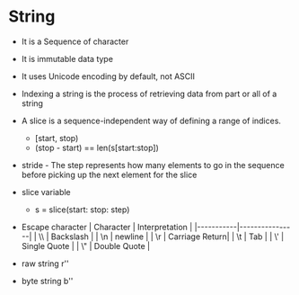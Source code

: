 # String

- It is a Sequence of character
- It is immutable data type
- It uses Unicode encoding by default, not ASCII
- Indexing a string is the process of retrieving data from part or all of a string
- A slice is a sequence-independent way of defining a range of indices.
  - [start, stop)
  - (stop - start) == len(s[start:stop])
- stride - The step represents how many elements to go in the sequence before picking up the next element for the slice
- slice variable
  - s = slice(start: stop: step)
- Escape character
  | Character | Interpretation |
  |-----------|----------------|
  | \\\ | Backslash |
  | \n | newline |
  | \r | Carriage Return|
  | \t | Tab |
  | \\' | Single Quote |
  | \\" | Double Quote |

- raw string r''
- byte string b''

